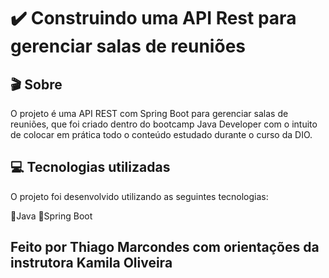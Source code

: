# ✔️ Construindo uma API Rest para gerenciar salas de reuniões

## 🎬 Sobre
O projeto é uma API REST com Spring Boot para gerenciar salas de reuniões, que foi criado dentro do bootcamp Java Developer com o intuito de colocar em prática todo o conteúdo estudado durante o curso da DIO.

## ‍💻️ Tecnologias utilizadas
O projeto foi desenvolvido utilizando as seguintes tecnologias:

🔘Java 🔘Spring Boot

## Feito por Thiago Marcondes com orientações da instrutora Kamila Oliveira 